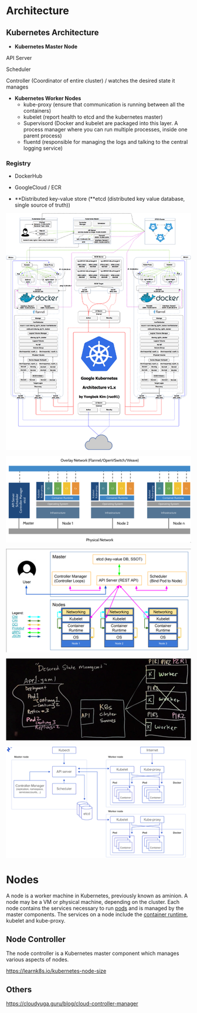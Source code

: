 # Architecture

## Kubernetes Architecture

- **Kubernetes Master Node**

API Server

Scheduler

Controller (Coordinator of entire cluster) / watches the desired state it manages

- **Kubernetes Worker Nodes**
  - kube-proxy (ensure that communication is running between all the containers)
  - kubelet (report health to etcd and the kubernetes master)
  - Supervisord (Docker and kubelet are packaged into this layer. A process manager where you can run multiple processes, inside one parent process)
  - fluentd (responsible for managing the logs and talking to the central logging service)

### Registry

- DockerHub
- GoogleCloud / ECR

- **Distributed key-value store (**etcd (distributed key value database, single source of truth))

![haha only kidding](../../media/DevOps-Kubernetes-Architecture-image1.png)

![image](../../media/DevOps-Kubernetes-Architecture-image2.png)

![image](../../media/DevOps-Kubernetes-Architecture-image3.png)

![image](../../media/DevOps-Kubernetes-Architecture-image4.png)

![image](../../media/DevOps-Kubernetes-Architecture-image5.png)

# Nodes

A node is a worker machine in Kubernetes, previously known as aminion. A node may be a VM or physical machine, depending on the cluster. Each node contains the services necessary to run [pods](https://kubernetes.io/docs/concepts/workloads/pods/pod/) and is managed by the master components. The services on a node include the [container runtime](https://kubernetes.io/docs/concepts/overview/components/#node-components), kubelet and kube-proxy.

## Node Controller

The node controller is a Kubernetes master component which manages various aspects of nodes.

<https://learnk8s.io/kubernetes-node-size>

## Others

<https://cloudyuga.guru/blog/cloud-controller-manager>

